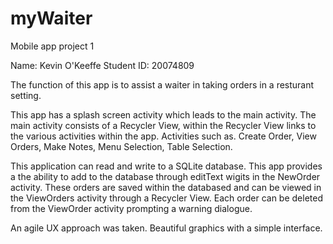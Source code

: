 # myWaiter
Mobile app project 1

Name: Kevin O'Keeffe
Student ID: 20074809

The function of this app is to assist a waiter in taking orders in a resturant setting. 

This app has a splash screen activity which leads to the main activity. The main activity consists of 
a Recycler View, within the Recycler View links to the various activities within the app. Activities
such as. Create Order, View Orders, Make Notes, Menu Selection, Table Selection.

This application can read and write to a SQLite database. This app provides a the ability
to add to the database through editText wigits in the NewOrder activity. These orders are saved 
within the databased and can be viewed in the ViewOrders activity through a Recycler View.
Each order can be deleted from the ViewOrder activity prompting a warning dialogue.

An agile UX approach was taken. Beautiful graphics with a simple interface. 
